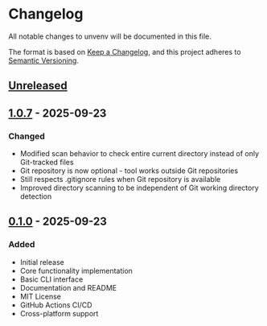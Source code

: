 # Changelog

All notable changes to unvenv will be documented in this file.

The format is based on [Keep a Changelog](https://keepachangelog.com/en/1.0.0/),
and this project adheres to [Semantic Versioning](https://semver.org/spec/v2.0.0.html).

## [Unreleased]

## [1.0.7] - 2025-09-23

### Changed
- Modified scan behavior to check entire current directory instead of only Git-tracked files
- Git repository is now optional - tool works outside Git repositories
- Still respects .gitignore rules when Git repository is available
- Improved directory scanning to be independent of Git working directory detection

## [0.1.0] - 2025-09-23

### Added
- Initial release
- Core functionality implementation
- Basic CLI interface
- Documentation and README
- MIT License
- GitHub Actions CI/CD
- Cross-platform support

[Unreleased]: https://github.com/yourusername/unvenv/compare/v1.0.7...HEAD
[1.0.7]: https://github.com/yourusername/unvenv/compare/v0.1.0...v1.0.7
[0.1.0]: https://github.com/yourusername/unvenv/releases/tag/v0.1.0